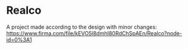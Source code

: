 # Realco

A project made according to the design with minor changes: https://www.firma.com/file/kEVO5l8dmhI80RdChSpAEn/Realco?node-id=0%3A1
